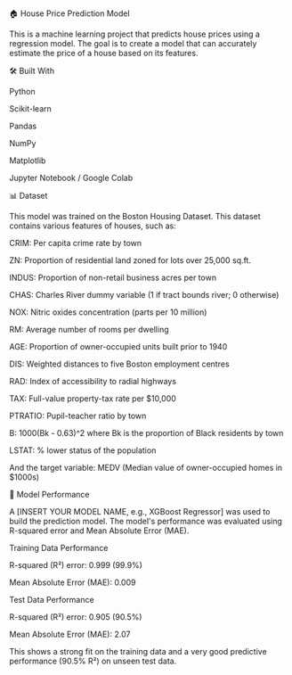 🏠 House Price Prediction Model

This is a machine learning project that predicts house prices using a regression model. The goal is to create a model that can accurately estimate the price of a house based on its features.

🛠️ Built With

Python

Scikit-learn

Pandas

NumPy

Matplotlib

Jupyter Notebook / Google Colab

📊 Dataset

This model was trained on the Boston Housing Dataset. This dataset contains various features of houses, such as:

CRIM: Per capita crime rate by town

ZN: Proportion of residential land zoned for lots over 25,000 sq.ft.

INDUS: Proportion of non-retail business acres per town

CHAS: Charles River dummy variable (1 if tract bounds river; 0 otherwise)

NOX: Nitric oxides concentration (parts per 10 million)

RM: Average number of rooms per dwelling

AGE: Proportion of owner-occupied units built prior to 1940

DIS: Weighted distances to five Boston employment centres

RAD: Index of accessibility to radial highways

TAX: Full-value property-tax rate per $10,000

PTRATIO: Pupil-teacher ratio by town

B: 1000(Bk - 0.63)^2 where Bk is the proportion of Black residents by town

LSTAT: % lower status of the population

And the target variable: MEDV (Median value of owner-occupied homes in $1000s)

🤖 Model Performance

A [INSERT YOUR MODEL NAME, e.g., XGBoost Regressor] was used to build the prediction model. The model's performance was evaluated using R-squared error and Mean Absolute Error (MAE).

Training Data Performance

R-squared (R²) error: 0.999 (99.9%)

Mean Absolute Error (MAE): 0.009

Test Data Performance

R-squared (R²) error: 0.905 (90.5%)

Mean Absolute Error (MAE): 2.07

This shows a strong fit on the training data and a very good predictive performance (90.5% R²) on unseen test data.
